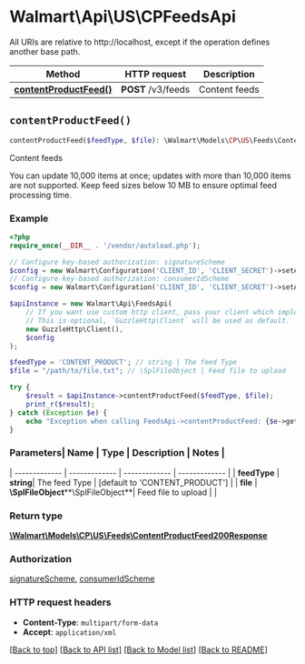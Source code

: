 # Walmart\Api\US\CPFeedsApi  
All URIs are relative to http://localhost, except if the operation defines another base path.

| Method | HTTP request | Description |
| ------------- | ------------- | ------------- |
| [**contentProductFeed()**](FeedsApi.md#contentProductFeed) | **POST** /v3/feeds | Content feeds |


## `contentProductFeed()`

```php
contentProductFeed($feedType, $file): \Walmart\Models\CP\US\Feeds\ContentProductFeed200Response
```
Content feeds

You can update 10,000 items at once; updates with more than 10,000 items are not supported. Keep feed sizes below 10 MB to ensure optimal feed processing time.

### Example

```php
<?php
require_once(__DIR__ . '/vendor/autoload.php');

// Configure key-based authorization: signatureScheme
$config = new Walmart\Configuration('CLIENT_ID', 'CLIENT_SECRET')->setApiKey('WM_SEC.AUTH_SIGNATURE', 'YOUR_KEY');
// Configure key-based authorization: consumerIdScheme
$config = new Walmart\Configuration('CLIENT_ID', 'CLIENT_SECRET')->setApiKey('WM_CONSUMER.ID', 'YOUR_KEY');

$apiInstance = new Walmart\Api\FeedsApi(  
    // If you want use custom http client, pass your client which implements `GuzzleHttp\ClientInterface`.
    // This is optional, `GuzzleHttp\Client` will be used as default.
    new GuzzleHttp\Client(),
    $config
);

$feedType = 'CONTENT_PRODUCT'; // string | The feed Type
$file = "/path/to/file.txt"; // \SplFileObject | Feed file to upload

try {
    $result = $apiInstance->contentProductFeed($feedType, $file);
    print_r($result);
} catch (Exception $e) {
    echo "Exception when calling FeedsApi->contentProductFeed: {$e->getMessage()}\n";
}
```

### Parameters| Name | Type | Description  | Notes |
| ------------- | ------------- | ------------- | ------------- |
| **feedType** | **string**| The feed Type | [default to 'CONTENT_PRODUCT'] |
| **file** | **\SplFileObject****\SplFileObject**| Feed file to upload | |


### Return type

[**\Walmart\Models\CP\US\Feeds\ContentProductFeed200Response**](../Model/ContentProductFeed200Response.md)

### Authorization

[signatureScheme](../../README.md#signatureScheme), [consumerIdScheme](../../README.md#consumerIdScheme)

### HTTP request headers

- **Content-Type**: `multipart/form-data`
- **Accept**: `application/xml`

[[Back to top]](#) [[Back to API list]](../../README.md#endpoints)
[[Back to Model list]](../../README.md#models)
[[Back to README]](../../README.md)
